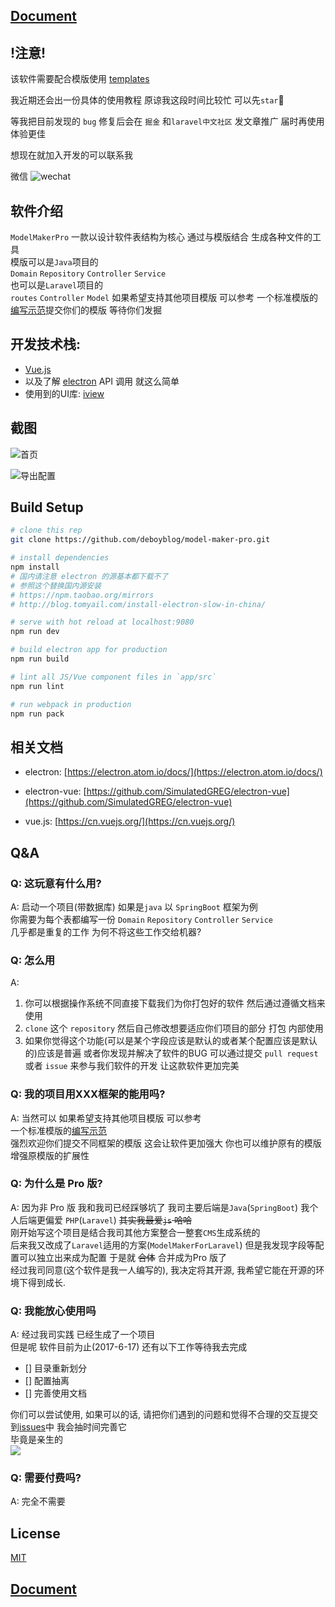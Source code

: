 ## [Document](https://modelmakerpro.github.io/model-maker-pro/#/)
## !注意! 
该软件需要配合模版使用 [templates](https://github.com/ModelMakerPro/templates)

我近期还会出一份具体的使用教程 原谅我这段时间比较忙 可以先`star`🙏 

等我把目前发现的 `bug` 修复后会在 `掘金` 和`laravel中文社区` 发文章推广 届时再使用体验更佳

想现在就加入开发的可以联系我

微信
![wechat](./wechat.jpg)

## 软件介绍
`ModelMakerPro` 一款以设计软件表结构为核心 通过与模版结合 生成各种文件的工具     
模版可以是`Java`项目的  
`Domain` `Repository` `Controller` `Service`    
也可以是`Laravel`项目的    
`routes` `Controller` `Model`
如果希望支持其他项目模版 可以参考 一个标准模版的[编写示范](https://github.com/deboyblog/model-maker-pro/blob/master/src/renderer/config/default-row/springboot.js)提交你们的模版 
等待你们发掘

## 开发技术栈: 
- [Vue.js](https://cn.vuejs.org/) 
- 以及了解 [electron](https://electron.atom.io/docs/) API 调用 就这么简单
- 使用到的UI库: [iview](https://www.iviewui.com/)

## 截图
![首页](docs/images/screen/index.png)

![导出配置](docs/images/screen/export.png)

## Build Setup
``` bash
# clone this rep
git clone https://github.com/deboyblog/model-maker-pro.git

# install dependencies
npm install 
# 国内请注意 electron 的源基本都下载不了
# 参照这个替换国内源安装
# https://npm.taobao.org/mirrors
# http://blog.tomyail.com/install-electron-slow-in-china/

# serve with hot reload at localhost:9080
npm run dev

# build electron app for production
npm run build

# lint all JS/Vue component files in `app/src`
npm run lint

# run webpack in production
npm run pack
```

## 相关文档

- electron: [https://electron.atom.io/docs/](https://electron.atom.io/docs/)

- electron-vue: [https://github.com/SimulatedGREG/electron-vue](https://github.com/SimulatedGREG/electron-vue)

- vue.js: [https://cn.vuejs.org/](https://cn.vuejs.org/)

## Q&A
### Q: 这玩意有什么用?
A: 启动一个项目(带数据库) 如果是`java` 以 `SpringBoot` 框架为例   
你需要为每个表都编写一份 `Domain` `Repository` `Controller` `Service`   
几乎都是重复的工作 为何不将这些工作交给机器? 

### Q: 怎么用
A:  
1. 你可以根据操作系统不同直接下载我们为你打包好的软件 然后通过遵循文档来使用
2. `clone` 这个 `repository` 然后自己修改想要适应你们项目的部分 打包 内部使用
3.  如果你觉得这个功能(可以是某个字段应该是默认的或者某个配置应该是默认的)应该是普遍 或者你发现并解决了软件的BUG
可以通过提交 `pull request` 或者 `issue` 来参与我们软件的开发 让这款软件更加完美

### Q: 我的项目用XXX框架的能用吗?
A: 当然可以
如果希望支持其他项目模版 可以参考   
一个标准模版的[编写示范](https://github.com/deboyblog/model-maker-pro/blob/master/src/renderer/config/default-row/springboot.js)   
强烈欢迎你们提交不同框架的模版 这会让软件更加强大 你也可以维护原有的模版 增强原模版的扩展性

### Q: 为什么是 Pro 版?
A: 因为非 Pro 版 我和我司已经踩够坑了 
我司主要后端是`Java`(`SpringBoot`) 我个人后端更偏爱 `PHP`(`Laravel`) <del>其实我最爱`js` 哈哈</del>     
刚开始写这个项目是结合我司其他方案整合一整套`CMS`生成系统的   
后来我又改成了`Laravel`适用的方案(`ModelMakerForLaravel`)
但是我发现字段等配置可以独立出来成为配置 于是就 <del>合体</del> 合并成为Pro 版了  
经过我司同意(这个软件是我一人编写的), 我决定将其开源, 我希望它能在开源的环境下得到成长. 

### Q: 我能放心使用吗
A: 经过我司实践 已经生成了一个项目     
但是呢 软件目前为止(2017-6-17) 
还有以下工作等待我去完成
- [] 目录重新划分
- [] 配置抽离
- [] 完善使用文档

你们可以尝试使用, 如果可以的话, 请把你们遇到的问题和觉得不合理的交互提交到[issues](https://github.com/deboyblog/model-maker-pro/issues)中 
我会抽时间完善它    
毕竟是亲生的     
![](docs/images/son.jpg)
### Q: 需要付费吗?
A: 完全不需要
## License
[MIT](https://github.com/ModelMakerPro/model-maker-pro/blob/master/LICENSE)

## [Document](https://deboyblog.github.io/model-maker-pro/#/)
